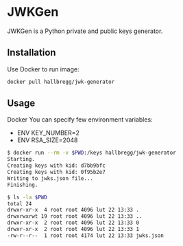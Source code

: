 # JWKGen

JWKGen is a Python private and public keys generator.

## Installation

Use Docker to run image:
```bash
docker pull hallbregg/jwk-generator
```

## Usage

Docker
You can specify few environment variables:
* ENV KEY_NUMBER=2
* ENV RSA_SIZE=2048 

```sh
$ docker run --rm -v $PWD:/keys hallbregg/jwk-generator
Starting.
Creating keys with kid: d7bb9bfc
Creating keys with kid: 0f95b2e7
Writing to jwks.json file...
Finishing.

$ ls -la $PWD
total 24
drwxr-xr-x  4 root root 4096 lut 22 13:33 .
drwxrwxrwt 19 root root 4096 lut 22 13:33 ..
drwxr-xr-x  2 root root 4096 lut 22 13:33 0
drwxr-xr-x  2 root root 4096 lut 22 13:33 1
-rw-r--r--  1 root root 4174 lut 22 13:33 jwks.json
```


